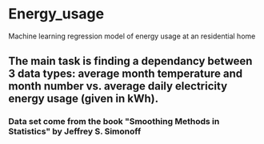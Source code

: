 # Energy_usage
Machine learning regression model of energy usage at an residential home

## The main task is finding a dependancy between 3 data types: average month temperature and month number vs. average daily electricity energy usage (given in kWh).

### Data set come from the book "Smoothing Methods in Statistics" by Jeffrey S. Simonoff
